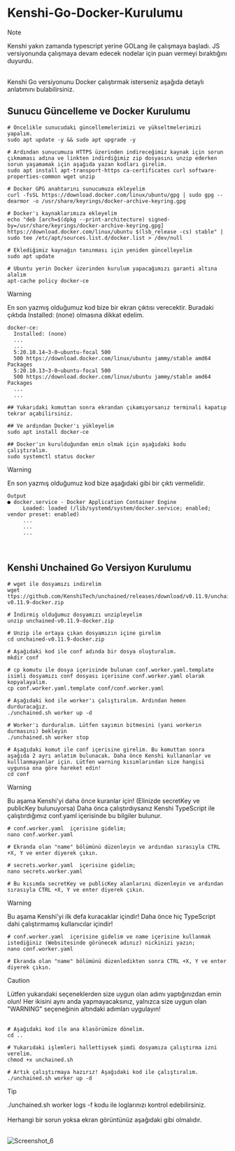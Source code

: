 # Kenshi-Go-Docker-Kurulumu

> [!NOTE]
> Kenshi yakın zamanda typescript yerine GOLang ile çalışmaya başladı. JS versiyonunda çalışmaya devam edecek nodelar için puan vermeyi bıraktığını duyurdu. 
<br>
Kenshi Go versiyonunu Docker çalıştırmak isterseniz aşağıda detaylı anlatımını bulabilirsiniz.
<br>

## Sunucu Güncelleme ve Docker Kurulumu
```
# Öncelikle sunucudaki güncellemelerimizi ve yükseltmelerimizi yapalım.
sudo apt update -y && sudo apt upgrade -y

# Ardından sunucumuza HTTPS üzerinden indireceğimiz kaynak için sorun çıkmaması adına ve linkten indirdiğimiz zip dosyasını unzip ederken sorun yaşamamak için aşağıda yazan kodları girelim.
sudo apt install apt-transport-https ca-certificates curl software-properties-common wget unzip

# Docker GPG anahtarını sunucumuza ekleyelim
curl -fsSL https://download.docker.com/linux/ubuntu/gpg | sudo gpg --dearmor -o /usr/share/keyrings/docker-archive-keyring.gpg

# Docker'ı kaynaklarımıza ekleyelim 
echo "deb [arch=$(dpkg --print-architecture) signed-by=/usr/share/keyrings/docker-archive-keyring.gpg] https://download.docker.com/linux/ubuntu $(lsb_release -cs) stable" | sudo tee /etc/apt/sources.list.d/docker.list > /dev/null

# Eklediğimiz kaynağın tanınması için yeniden güncelleyelim
sudo apt update

# Ubuntu yerin Docker üzerinden kurulum yapacağımızı garanti altına alalım
apt-cache policy docker-ce

```
> [!WARNING]
> En son yazmış olduğumuz kod bize bir ekran çıktısı verecektir. Buradaki çıktıda Installed: (none) olmasına dikkat edelim.
```
docker-ce:
  Installed: (none)
  ...
  ...
  5:20.10.14~3-0~ubuntu-focal 500
  500 https://download.docker.com/linux/ubuntu jammy/stable amd64 Packages
  5:20.10.13~3-0~ubuntu-focal 500
  500 https://download.docker.com/linux/ubuntu jammy/stable amd64 Packages
  ...
  ...

## Yukarıdaki komuttan sonra ekrandan çıkamıyorsanız terminali kapatıp tekrar açabilirsiniz. 

## Ve ardından Docker'ı yükleyelim
sudo apt install docker-ce

## Docker'ın kurulduğundan emin olmak için aşağıdaki kodu çalıştıralım.
sudo systemctl status docker
```
> [!WARNING]
> En son yazmış olduğumuz kod bize aşağıdaki gibi bir çıktı vermelidir.

```
Output
● docker.service - Docker Application Container Engine
     Loaded: loaded (/lib/systemd/system/docker.service; enabled; vendor preset: enabled)
     ...
     ...
     ...
```
<br>

## Kenshi Unchained Go Versiyon Kurulumu

```
# wget ile dosyamızı indirelim
wget ttps://github.com/KenshiTech/unchained/releases/download/v0.11.9/unchained-v0.11.9-docker.zip

# İndirmiş olduğumuz dosyamızı unzipleyelim
unzip unchained-v0.11.9-docker.zip

# Unzip ile ortaya çıkan dosyamızın içine girelim
cd unchained-v0.11.9-docker.zip

# Aşağıdaki kod ile conf adında bir dosya oluşturalım.
mkdir conf

# cp komutu ile dosya içerisinde bulunan conf.worker.yaml.template isimli dosyamızı conf dosyası içerisine conf.worker.yaml olarak kopyalayalım.
cp conf.worker.yaml.template conf/conf.worker.yaml

# Aşağıdaki kod ile worker'ı çalıştıralım. Ardından hemen durduracağız. 
./unchained.sh worker up -d

# Worker'ı durduralım. Lütfen sayımın bitmesini (yani workerın durmasını) bekleyin 
./unchained.sh worker stop

# Aşağıdaki komut ile conf içerisine girelim. Bu komuttan sonra aşağıda 2 ayrı anlatım bulunacak. Daha önce Kenshi kullananlar ve kulllanmayanlar için. Lütfen warning kısımlarından size hangisi uygunsa ona göre hareket edin!
cd conf 
```

> [!WARNING]
> Bu aşama Kenshi'yi daha önce kuranlar için! (Elinizde secretKey ve publicKey bulunuyorsa)
> Daha önca çalıştırdıysanız Kenshi TypeScript ile çalıştırdığımız conf.yaml içerisinde bu bilgiler bulunur. 


```
# conf.worker.yaml  içerisine gidelim;
nano conf.worker.yaml

# Ekranda olan "name" bölümünü düzenleyin ve ardından sırasıyla CTRL +X, Y ve enter diyerek çıkın.

# secrets.worker.yaml  içerisine gidelim;
nano secrets.worker.yaml

# Bu kısımda secretKey ve publicKey alanlarını düzenleyin ve ardından sırasıyla CTRL +X, Y ve enter diyerek çıkın.
```

> [!WARNING]
> Bu aşama Kenshi'yi ilk defa kuracaklar içindir! Daha önce hiç TypeScript dahi çalıştırmamış kullanıcılar içindir!

```
# conf.worker.yaml  içerisine gidelim ve name içerisine kullanmak istediğiniz (Websitesinde görünecek adınız) nickinizi yazın;
nano conf.worker.yaml

# Ekranda olan "name" bölümünü düzenledikten sonra CTRL +X, Y ve enter diyerek çıkın.
```

> [!CAUTION]
> Lütfen yukarıdaki seçeneklerden size uygun olan adımı yaptığınızdan emin olun! Her ikisini aynı anda yapmayacaksınız, yalnızca size uygun olan "WARNING" seçeneğinin altındaki adımları uygulayın!<br><br>

```
# Aşağıdaki kod ile ana klasörümüze dönelim.
cd ..

# Yukarıdaki işlemleri hallettiysek şimdi dosyamıza çalıştırma izni verelim.
chmod +x unchained.sh

# Artık çalıştırmaya hazırız! Aşağıdaki kod ile çalıştıralım.
./unchained.sh worker up -d
```

> [!TIP]
> ./unchained.sh worker logs -f  kodu ile loglarınızı kontrol edebilirsiniz.<br><br>
> Herhangi bir sorun yoksa ekran görüntünüz aşağıdaki gibi olmalıdır.<br><br>

![Screenshot_6](https://github.com/Dtractus/Kenshi-Go-Docker-Kurulumu/assets/55835876/9060921b-9e56-401e-bba1-9c0ba4b290fa)
